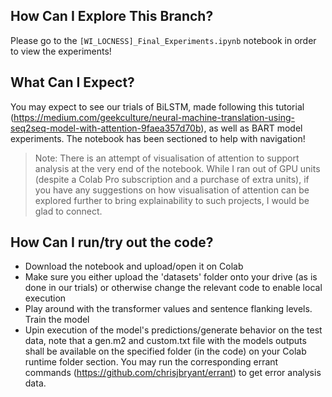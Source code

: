## How Can I Explore This Branch?
Please go to the `[WI_LOCNESS]_Final_Experiments.ipynb` notebook in order to view the experiments!

## What Can I Expect?
You may expect to see our trials of BiLSTM, made following this tutorial (https://medium.com/geekculture/neural-machine-translation-using-seq2seq-model-with-attention-9faea357d70b), as well as BART model experiments. The notebook has been sectioned to help with navigation!

> Note: There is an attempt of visualisation of attention to support analysis at the very end of the notebook. While I ran out of GPU units (despite a Colab Pro subscription and a purchase of extra units), if you have any suggestions on how visualisation of attention can be explored further to bring explainability to such projects, I would be glad to connect.

## How Can I run/try out the code?
- Download the notebook and upload/open it on Colab
- Make sure you either upload the 'datasets' folder onto your drive (as is done in our trials) or otherwise change the relevant code to enable local execution
- Play around with the transformer values and sentence flanking levels. Train the model
-  Upin execution of the model's predictions/generate behavior on the test data, note that a gen.m2 and custom.txt file with the models outputs shall be available on the specified folder (in the code) on your Colab runtime folder section. You may run the corresponding errant commands (https://github.com/chrisjbryant/errant) to get error analysis data.
